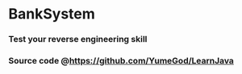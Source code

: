 # BankSystem
### Test your reverse engineering skill
### Source code @https://github.com/YumeGod/LearnJava